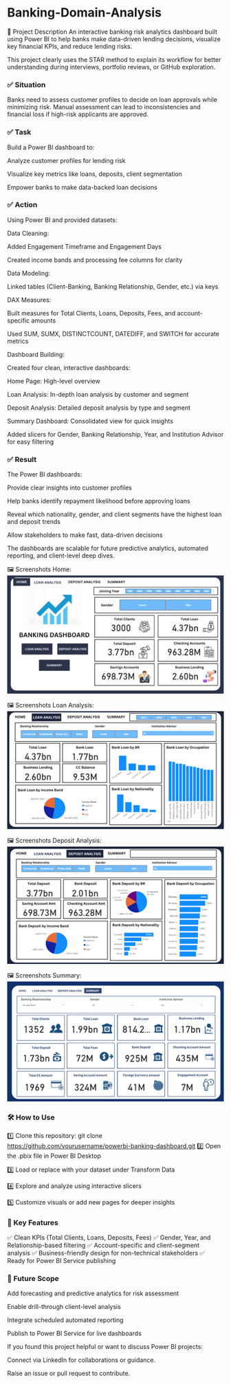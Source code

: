 # Banking-Domain-Analysis
🔹 Project Description
An interactive banking risk analytics dashboard built using Power BI to help banks make data-driven lending decisions, visualize key financial KPIs, and reduce lending risks.

This project clearly uses the STAR method to explain its workflow for better understanding during interviews, portfolio reviews, or GitHub exploration.

### ✅ Situation
Banks need to assess customer profiles to decide on loan approvals while minimizing risk. Manual assessment can lead to inconsistencies and financial loss if high-risk applicants are approved.

### ✅ Task
Build a Power BI dashboard to:

Analyze customer profiles for lending risk

Visualize key metrics like loans, deposits, client segmentation

Empower banks to make data-backed loan decisions

### ✅ Action
Using Power BI and provided datasets:

Data Cleaning:

Added Engagement Timeframe and Engagement Days

Created income bands and processing fee columns for clarity

Data Modeling:

Linked tables (Client-Banking, Banking Relationship, Gender, etc.) via keys

DAX Measures:

Built measures for Total Clients, Loans, Deposits, Fees, and account-specific amounts

Used SUM, SUMX, DISTINCTCOUNT, DATEDIFF, and SWITCH for accurate metrics

Dashboard Building:

Created four clean, interactive dashboards:

Home Page: High-level overview

Loan Analysis: In-depth loan analysis by customer and segment

Deposit Analysis: Detailed deposit analysis by type and segment

Summary Dashboard: Consolidated view for quick insights

Added slicers for Gender, Banking Relationship, Year, and Institution Advisor for easy filtering

### ✅ Result
The Power BI dashboards:

Provide clear insights into customer profiles

Help banks identify repayment likelihood before approving loans

Reveal which nationality, gender, and client segments have the highest loan and deposit trends

Allow stakeholders to make fast, data-driven decisions

The dashboards are scalable for future predictive analytics, automated reporting, and client-level deep dives.

🖼️ Screenshots
Home:![Dashboard Preview](https://github.com/Yogesh759/Banking-Domain/blob/main/home_page_banking.png)

🖼️ Screenshots Loan Analysis:![Dashboard Preview](https://github.com/Yogesh759/Banking-Domain/blob/main/loan_analysis.png)

🖼️ Screenshots Deposit Analysis:![Dashboard Preview](https://github.com/Yogesh759/Banking-Domain/blob/main/deposit_analysis.png)

🖼️ Screenshots Summary:![Dashboard Preview](https://github.com/Yogesh759/Banking-Domain/blob/main/summary.png)


### 🛠️ How to Use
1️⃣ Clone this repository:
git clone https://github.com/yourusername/powerbi-banking-dashboard.git
2️⃣ Open the .pbix file in Power BI Desktop

3️⃣ Load or replace with your dataset under Transform Data

4️⃣ Explore and analyze using interactive slicers

5️⃣ Customize visuals or add new pages for deeper insights

### 🚀 Key Features
✅ Clean KPIs (Total Clients, Loans, Deposits, Fees)
✅ Gender, Year, and Relationship-based filtering
✅ Account-specific and client-segment analysis
✅ Business-friendly design for non-technical stakeholders
✅ Ready for Power BI Service publishing

### 🎯 Future Scope
Add forecasting and predictive analytics for risk assessment

Enable drill-through client-level analysis

Integrate scheduled automated reporting

Publish to Power BI Service for live dashboards

If you found this project helpful or want to discuss Power BI projects:

Connect via LinkedIn for collaborations or guidance.

Raise an issue or pull request to contribute.

